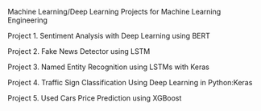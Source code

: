 Machine Learning/Deep Learning Projects for Machine Learning Engineering

Project 1.
Sentiment Analysis with Deep Learning using BERT

Project 2.
Fake News Detector using LSTM

Project 3.
Named Entity Recognition using LSTMs with Keras

Project 4.
Traffic Sign Classification Using Deep Learning in Python:Keras

Project 5.
Used Cars Price Prediction using XGBoost
